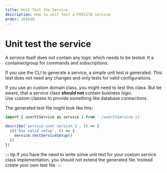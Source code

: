 ```yaml
---
title: Unit Test the Service
description: How to unit test a PURISTA service
order: 201030
---
```


# Unit test the service

A service itself does not contain any logic which needs to be tested. It a container/group for commands and subscriptions.

If you use the CLI to generate a service, a simple unit test is generated. This test does not need any changes and only tests for valid configurations.

If you use an custom domain class, you might need to test this class. But be aware, that a service class __should not__ contain business logic.  
Use custom classes to provide something like database connections.

The generated test file might look like this:

```typescript
import { userV1Service as service } from './userV1Service.js'

describe('service user version 1', () => {
  it('has valid setup', () => {
    service.testServiceSetup()
  })
})

```

::: tip
If you have the need to write some unit test for your custom service class implementation, you should not extend the generated file.
Instead create your own test file.
:::
